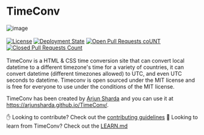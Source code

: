 # TimeConv
![image](https://user-images.githubusercontent.com/77706434/175558715-91e97d26-e843-4160-ae23-1ab2968fa627.png)
<br>
</br>
[![License](https://img.shields.io/github/license/ArjunSharda/TimeConv)](https://github.com/ArjunSharda/TimeConv/blob/main/LICENSE)
[![Deployment State](https://img.shields.io/github/deployments/ArjunSharda/TimeConv/github-pages)](https://github.com/ArjunSharda/TimeConv/deployments/activity_log?environment=github-pages)
[![Open Pull Requests coUNT](https://img.shields.io/github/issues-pr-raw/ArjunSharda/TimeConv)](https://github.com/ArjunSharda/TimeConv/pulls)
[![Closed Pull Requests Count](https://img.shields.io/github/issues-pr-closed/ArjunSharda/TimeConv)](https://github.com/ArjunSharda/TimeConv/pulls)
<br>
</br>
TimeConv is a HTML & CSS time conversion site that can convert local datetime to a different timezone's time for a variety of countries, it can convert datetime (different timezones allowed) to UTC, and even UTC seconds to datetime.
Timeconv is open sourced under the MIT license and is free for everyone to use under the conditions of the MIT license.

TimeConv has been created by [Arjun Sharda](https://github.com/ArjunSharda) and you can use it at https://arjunsharda.github.io/TimeConv/.



✋ Looking to contribute? Check out the [contributing guidelines](https://github.com/ArjunSharda/TimeConv/blob/main/CONTRIBUTING.md)
📖 Looking to learn from TimeConv? Check out the [LEARN.md](https://github.com/ArjunSharda/TimeConv/blob/main/LEARN.md)
